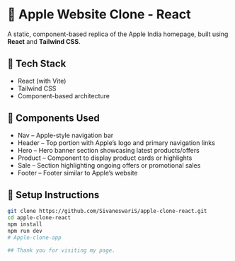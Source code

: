 # 🍎 Apple Website Clone - React

A static, component-based replica of the Apple India homepage, built using **React** and **Tailwind CSS**.

## 🚀 Tech Stack
- React (with Vite)
- Tailwind CSS
- Component-based architecture

## 📁 Components Used
* Nav – Apple-style navigation bar
* Header – Top portion with Apple’s logo and primary navigation links
* Hero – Hero banner section showcasing latest products/offers
* Product – Component to display product cards or highlights
* Sale – Section highlighting ongoing offers or promotional sales
* Footer – Footer similar to Apple’s website

## 🔧 Setup Instructions
```bash
git clone https://github.com/SivaneswariS/apple-clone-react.git
cd apple-clone-react
npm install
npm run dev
# Apple-clone-app

## Thank you for visiting my page.
